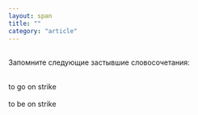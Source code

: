 ```yaml
---
layout: span
title: ""
category: "article"
---
```

<span class="rules"><br>Запомните следующие застывшие словосочетания:<br><br>

to go on   strike <br><br>
to be on   strike<br></span>